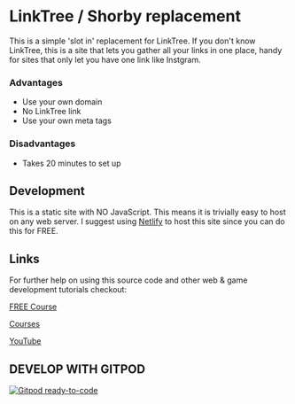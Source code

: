 # LinkTree / Shorby replacement
This is a simple 'slot in' replacement for LinkTree. If you don't know LinkTree, this is a site that lets you gather all your links in one place, handy for sites that only let you have one link like Instgram.

### Advantages
- Use your own domain
- No LinkTree link
- Use your own meta tags

### Disadvantages
- Takes 20 minutes to set up

## Development
This is a static site with NO JavaScript. This means it is trivially easy to host on any web server. I suggest using [Netlify](https://www.netlify.com/) to host this site since you can do this for FREE.

## Links
For further help on using this source code and other web & game development tutorials checkout:

[FREE Course](https://my-free-course.com/)

[Courses](https://morganpage.teachable.com/)

[YouTube](https://www.youtube.com/c/MorganPageTech?sub_confirmation=1)

## DEVELOP WITH GITPOD

[![Gitpod ready-to-code](https://img.shields.io/badge/Gitpod-ready--to--code-blue?logo=gitpod)](https://gitpod.io/#https://github.com/morganpage/linkz)